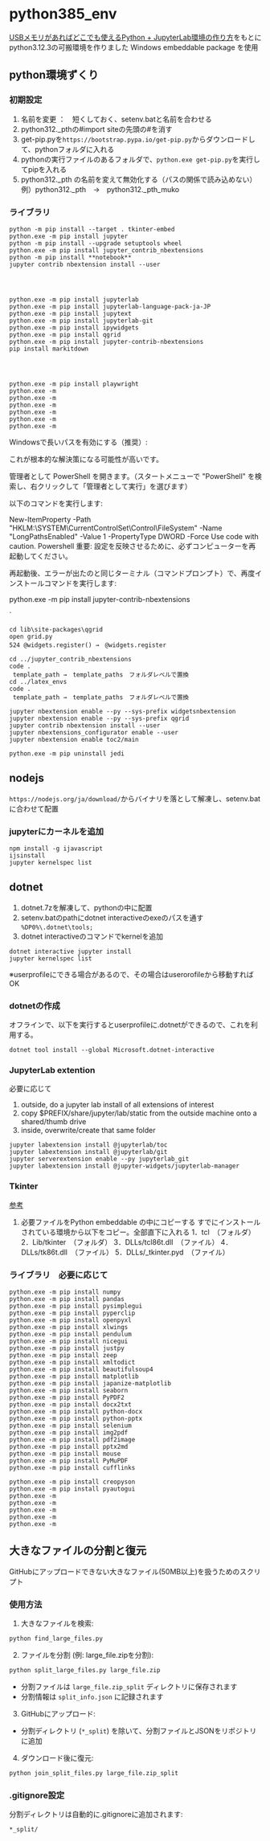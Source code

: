 # python385_env

[USBメモリがあればどこでも使えるPython + JupyterLab環境の作り方](https://gammasoft.jp/blog/python-and-jupyterlab-in-usb-stick/)をもとにpython3.12.3の可搬環境を作りました
Windows embeddable package を使用

## python環境ずくり

### 初期設定

1. 名前を変更 ：　短くしておく、setenv.batと名前を合わせる
1. python312._pthの#import siteの先頭の#を消す
1. get-pip.pyを`https://bootstrap.pypa.io/get-pip.py`からダウンロードして、pythonフォルダに入れる
1. pythonの実行ファイルのあるフォルダで、`python.exe get-pip.py`を実行してpipを入れる
1. python312._pth の名前を変えて無効化する（パスの関係で読み込めない）
   例）python312._pth　→　python312._pth_muko

### ライブラリ

```
python -m pip install --target . tkinter-embed
python.exe -m pip install jupyter
python -m pip install --upgrade setuptools wheel
python.exe -m pip install jupyter_contrib_nbextensions
python -m pip install **notebook**
jupyter contrib nbextension install --user




python.exe -m pip install jupyterlab
python.exe -m pip install jupyterlab-language-pack-ja-JP
python.exe -m pip install jupytext
python.exe -m pip install jupyterlab-git
python.exe -m pip install ipywidgets
python.exe -m pip install qgrid
python.exe -m pip install jupyter-contrib-nbextensions
pip install markitdown




python.exe -m pip install playwright
python.exe -m 
python.exe -m 
python.exe -m 
python.exe -m 
python.exe -m 
python.exe -m 

```

Windowsで長いパスを有効にする（推奨）:

これが根本的な解決策になる可能性が高いです。

管理者として PowerShell を開きます。（スタートメニューで "PowerShell" を検索し、右クリックして「管理者として実行」を選びます）

以下のコマンドを実行します:

New-ItemProperty -Path "HKLM:\SYSTEM\CurrentControlSet\Control\FileSystem" -Name "LongPathsEnabled" -Value 1 -PropertyType DWORD -Force
Use code with caution.
Powershell
重要: 設定を反映させるために、必ずコンピューターを再起動してください。

再起動後、エラーが出たのと同じターミナル（コマンドプロンプト）で、再度インストールコマンドを実行します:

python.exe -m pip install jupyter-contrib-nbextensions


`
```
cd lib\site-packages\qgrid
open grid.py
524 @widgets.register() →　@widgets.register

cd ../jupyter_contrib_nbextensions
code .
 template_path →　template_paths　フォルダレベルで置換
cd ../latex_envs
code .
 template_path →　template_paths　フォルダレベルで置換
```

```
jupyter nbextension enable --py --sys-prefix widgetsnbextension
jupyter nbextension enable --py --sys-prefix qgrid
jupyter contrib nbextension install --user
jupyter nbextensions_configurator enable --user
jupyter nbextension enable toc2/main
```


```
python.exe -m pip uninstall jedi
```

## nodejs

`https://nodejs.org/ja/download/`からバイナリを落として解凍し、setenv.batに合わせて配置

### jupyterにカーネルを追加

```
npm install -g ijavascript
ijsinstall
jupyter kernelspec list
```

## dotnet

1. dotnet.7zを解凍して、pythonの中に配置
1. setenv.batのpathにdotnet interactiveのexeのパスを通す
   `%DP0%\.dotnet\tools;`
1. dotnet interactiveのコマンドでkernelを追加

```
dotnet interactive jupyter install
jupyter kernelspec list
```

※userprofileにできる場合があるので、その場合はuserorofileから移動すればOK

### dotnetの作成

オフラインで、以下を実行するとuserprofileに.dotnetができるので、これを利用する。
```
dotnet tool install --global Microsoft.dotnet-interactive
```


### JupyterLab extention

必要に応じて

1. outside, do a jupyter lab install of all extensions of interest
1. copy $PREFIX/share/jupyter/lab/static from the outside machine onto a shared/thumb drive
1. inside, overwrite/create that same folder

```
jupyter labextension install @jupyterlab/toc
jupyter labextension install @jupyterlab/git
jupyter serverextension enable --py jupyterlab_git
jupyter labextension install @jupyter-widgets/jupyterlab-manager
```

### Tkinter

[参考](https://tanakatarou.tech/345/)

1. 必要ファイルをPython embeddable の中にコピーする
   すでにインストールされている環境から以下をコピー。全部直下に入れる
    1．tcl　（フォルダ）
    2．Lib/tkinter　（フォルダ）
    3．DLLs/tcl86t.dll　（ファイル）
    4．DLLs/tk86t.dll　（ファイル）
    5．DLLs/_tkinter.pyd　（ファイル）

### ライブラリ　必要に応じて

```
python.exe -m pip install numpy
python.exe -m pip install pandas
python.exe -m pip install pysimplegui
python.exe -m pip install pyperclip
python.exe -m pip install openpyxl
python.exe -m pip install xlwings
python.exe -m pip install pendulum
python.exe -m pip install nicegui
python.exe -m pip install justpy
python.exe -m pip install zeep
python.exe -m pip install xmltodict
python.exe -m pip install beautifulsoup4
python.exe -m pip install matplotlib
python.exe -m pip install japanize-matplotlib
python.exe -m pip install seaborn
python.exe -m pip install PyPDF2
python.exe -m pip install docx2txt
python.exe -m pip install python-docx
python.exe -m pip install python-pptx
python.exe -m pip install selenium
python.exe -m pip install img2pdf
python.exe -m pip install pdf2image
python.exe -m pip install pptx2md
python.exe -m pip install mouse
python.exe -m pip install PyMuPDF
python.exe -m pip install cufflinks

python.exe -m pip install creopyson
python.exe -m pip install pyautogui
python.exe -m 
python.exe -m 
python.exe -m 
python.exe -m 
python.exe -m 

```


## 大きなファイルの分割と復元

GitHubにアップロードできない大きなファイル(50MB以上)を扱うためのスクリプト

### 使用方法

1. 大きなファイルを検索:
```bash
python find_large_files.py
```

2. ファイルを分割 (例: large_file.zipを分割):
```bash
python split_large_files.py large_file.zip
```
- 分割ファイルは `large_file.zip_split` ディレクトリに保存されます
- 分割情報は `split_info.json` に記録されます

3. GitHubにアップロード:
- 分割ディレクトリ (`*_split`) を除いて、分割ファイルとJSONをリポジトリに追加

4. ダウンロード後に復元:
```bash
python join_split_files.py large_file.zip_split
```

### .gitignore設定
分割ディレクトリは自動的に.gitignoreに追加されます:
```
*_split/
```

